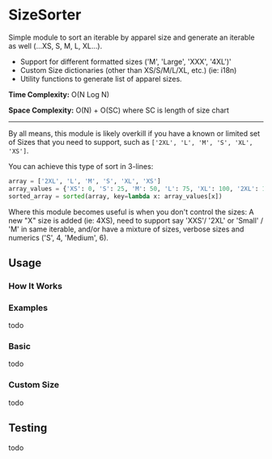 # SizeSorter
Simple module to sort an iterable by apparel size and generate an iterable as well (...XS, S, M, L, XL...).

* Support for different formatted sizes ('M', 'Large', 'XXX', '4XL')'
* Custom Size dictionaries (other than XS/S/M/L/XL, etc.) (ie: i18n)
* Utility functions to generate list of apparel sizes.

**Time Complexity:** O(N Log N)  

**Space Complexity:** O(N) + O(SC) where SC is length of size chart
  
***

By all means, this module is likely overkill if you have a known or limited set of Sizes
that you need to support, such as ```['2XL', 'L', 'M', 'S', 'XL', 'XS']```.  

You can achieve this type of sort in 3-lines:

```python
array = ['2XL', 'L', 'M', 'S', 'XL', 'XS']
array_values = {'XS': 0, 'S': 25, 'M': 50, 'L': 75, 'XL': 100, '2XL': 140}
sorted_array = sorted(array, key=lambda x: array_values[x])
```

Where this module becomes useful is when you don't control the sizes:
A new "X" size is added (ie: 4XS),
need to support say 'XXS'/ '2XL' or 'Small' / 'M' in same iterable,
and/or
have a mixture of sizes, verbose sizes and numerics ('S', 4, 'Medium', 6).

## Usage

### How It Works


### Examples

todo

### Basic

todo

### Custom Size

todo

## Testing

todo
